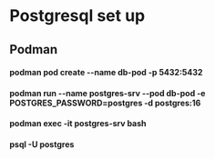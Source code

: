 # Postgresql set up
## Podman
#### podman pod create --name db-pod -p 5432:5432
#### podman run --name postgres-srv --pod db-pod -e POSTGRES_PASSWORD=postgres -d postgres:16
#### podman exec -it postgres-srv bash
#### psql -U postgres